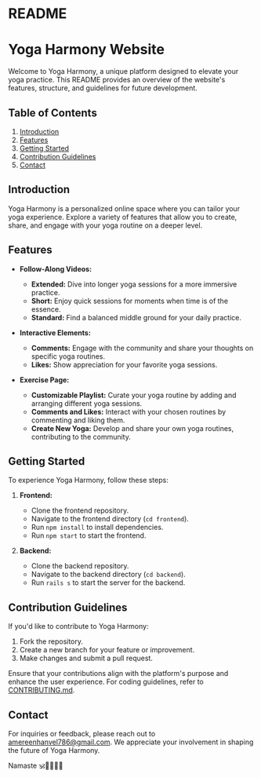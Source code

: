 # README
# Yoga Harmony Website

Welcome to Yoga Harmony, a unique platform designed to elevate your yoga practice. This README provides an overview of the website's features, structure, and guidelines for future development.

## Table of Contents

1. [Introduction](#introduction)
2. [Features](#features)
3. [Getting Started](#getting-started)
4. [Contribution Guidelines](#contribution-guidelines)
5. [Contact](#contact)

## Introduction

Yoga Harmony is a personalized online space where you can tailor your yoga experience. Explore a variety of features that allow you to create, share, and engage with your yoga routine on a deeper level.

## Features

- **Follow-Along Videos:**
  - **Extended:** Dive into longer yoga sessions for a more immersive practice.
  - **Short:** Enjoy quick sessions for moments when time is of the essence.
  - **Standard:** Find a balanced middle ground for your daily practice.

- **Interactive Elements:**
  - **Comments:** Engage with the community and share your thoughts on specific yoga routines.
  - **Likes:** Show appreciation for your favorite yoga sessions.

- **Exercise Page:**
  - **Customizable Playlist:** Curate your yoga routine by adding and arranging different yoga sessions.
  - **Comments and Likes:** Interact with your chosen routines by commenting and liking them.
  - **Create New Yoga:** Develop and share your own yoga routines, contributing to the community.

## Getting Started

To experience Yoga Harmony, follow these steps:

1. **Frontend:**
   - Clone the frontend repository.
   - Navigate to the frontend directory (`cd frontend`).
   - Run `npm install` to install dependencies.
   - Run `npm start` to start the frontend.

2. **Backend:**
   - Clone the backend repository.
   - Navigate to the backend directory (`cd backend`).
   - Run `rails s` to start the server for the backend.

## Contribution Guidelines

If you'd like to contribute to Yoga Harmony:

1. Fork the repository.
2. Create a new branch for your feature or improvement.
3. Make changes and submit a pull request.

Ensure that your contributions align with the platform's purpose and enhance the user experience. For coding guidelines, refer to [CONTRIBUTING.md](CONTRIBUTING.md).

## Contact

For inquiries or feedback, please reach out to [amereenhanvel786@gmail.com](mailto:amereenhanvel786@gmail.com). We appreciate your involvement in shaping the future of Yoga Harmony.

Namaste 🕉️🧘‍♀️🧘‍♂️
